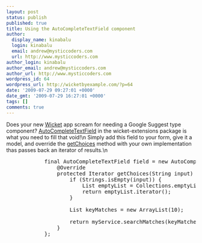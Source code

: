 ```yaml
---
layout: post
status: publish
published: true
title: Using the AutoCompleteTextField component
author:
  display_name: kinabalu
  login: kinabalu
  email: andrew@mysticcoders.com
  url: http://www.mysticcoders.com
author_login: kinabalu
author_email: andrew@mysticcoders.com
author_url: http://www.mysticcoders.com
wordpress_id: 64
wordpress_url: http://wicketbyexample.com/?p=64
date: '2009-07-29 09:27:01 +0000'
date_gmt: '2009-07-29 16:27:01 +0000'
tags: []
comments: true
---
```

Does your new <a href="http://wicket.apache.org" target="_blank">Wicket</a> app scream for needing a Google Suggest type component?  <a href="http://grepcode.com/file/repo1.maven.org$maven2@org.apache.wicket$wicket-extensions@1.3.6@org$apache$wicket$extensions$ajax$markup$html$autocomplete$AutoCompleteTextField.java#AutoCompleteTextField" target="_blank">AutoCompleteTextField</a> in the wicket-extensions package is what you need to fill that void!<a id="more"></a><a id="more-64"></a>\n
Simply add this field to your form, give it a model, and override the <a href="http://grepcode.com/file/repo1.maven.org$maven2@org.apache.wicket$wicket-extensions@1.3.6@org$apache$wicket$extensions$ajax$markup$html$autocomplete$AutoCompleteTextField.java#AutoCompleteTextField.getChoices(java.lang.String)" target="_blank">getChoices</a> method with your own implementation thas passes back an iterator of results.\n
<pre lang="java" colla="+">
            final AutoCompleteTextField field = new AutoCompleteTextField("searchField", mySearchModel) {
                @Override
                protected Iterator<string> getChoices(String input) {
                    if (Strings.isEmpty(input)) {
                        List<string> emptyList = Collections.emptyList();
                        return emptyList.iterator();
                    }

                    List<string> keyMatches = new ArrayList<string>(10);

                    return myService.searchMatches(keyMatches).iterator();
                }
            };
</pre>
